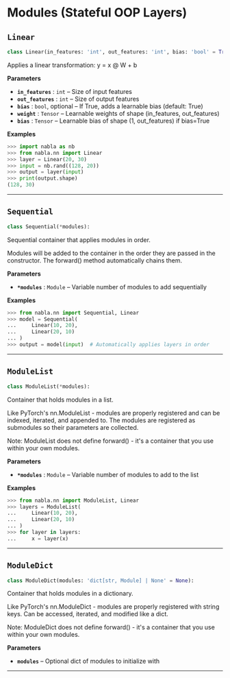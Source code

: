 # Modules (Stateful OOP Layers)

## `Linear`

```python
class Linear(in_features: 'int', out_features: 'int', bias: 'bool' = True):
```
Applies a linear transformation: y = x @ W + b

**Parameters**

- **`in_features`** : `int` – Size of input features
- **`out_features`** : `int` – Size of output features
- **`bias`** : `bool`, optional – If True, adds a learnable bias (default: True)
- **`weight`** : `Tensor` – Learnable weights of shape (in_features, out_features)
- **`bias`** : `Tensor` – Learnable bias of shape (1, out_features) if bias=True

**Examples**

```python
>>> import nabla as nb
>>> from nabla.nn import Linear
>>> layer = Linear(20, 30)
>>> input = nb.rand((128, 20))
>>> output = layer(input)
>>> print(output.shape)
(128, 30)
```

---
## `Sequential`

```python
class Sequential(*modules):
```
Sequential container that applies modules in order.

Modules will be added to the container in the order they are passed
in the constructor. The forward() method automatically chains them.

**Parameters**

- **`*modules`** : `Module` – Variable number of modules to add sequentially

**Examples**

```python
>>> from nabla.nn import Sequential, Linear
>>> model = Sequential(
...     Linear(10, 20),
...     Linear(20, 10)
... )
>>> output = model(input)  # Automatically applies layers in order
```

---
## `ModuleList`

```python
class ModuleList(*modules):
```
Container that holds modules in a list.

Like PyTorch's nn.ModuleList - modules are properly registered and can
be indexed, iterated, and appended to. The modules are registered as
submodules so their parameters are collected.

Note: ModuleList does not define forward() - it's a container that you
use within your own modules.

**Parameters**

- **`*modules`** : `Module` – Variable number of modules to add to the list

**Examples**

```python
>>> from nabla.nn import ModuleList, Linear
>>> layers = ModuleList(
...     Linear(10, 20),
...     Linear(20, 10)
... )
>>> for layer in layers:
...     x = layer(x)
```

---
## `ModuleDict`

```python
class ModuleDict(modules: 'dict[str, Module] | None' = None):
```
Container that holds modules in a dictionary.

Like PyTorch's nn.ModuleDict - modules are properly registered with
string keys. Can be accessed, iterated, and modified like a dict.

Note: ModuleDict does not define forward() - it's a container that you
use within your own modules.

**Parameters**

- **`modules`** – Optional dict of modules to initialize with


---
